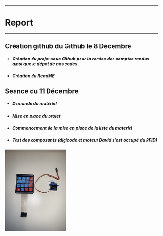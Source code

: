 *******************
# Report 
*******************
## Création github du Github le 8 Décembre
 - ##### Création du projet sous Github pour la remise des comptes rendus ainsi que le dépot de nos codes.
 - ##### Création du ReadME
## Seance du 11 Décembre
 - ##### Demande du matériel
 - ##### Mise en place du projet
 - ##### Commencement de la mise en place de la liste du materiel
 - ##### Test des composants (digicode et moteur David s'est occupé du RFID)
<img src="../../Images/digicode_moteur.jpg" alt="composants" width=40% />
